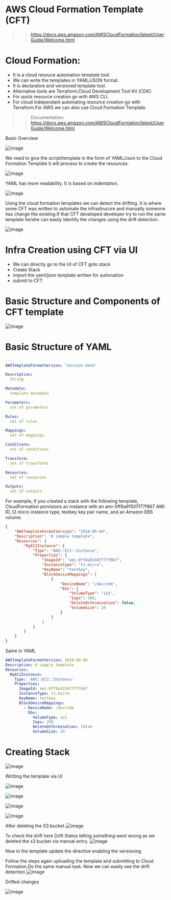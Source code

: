 # AWS Cloud Formation Template (CFT)
>> https://docs.aws.amazon.com/AWSCloudFormation/latest/UserGuide/Welcome.html
# Cloud Formation:
- It is a cloud resouce automation template tool.
- We can write the templates in YAML/JSON format.
- It is declarative and versioned template tool.
- Alternative tools are Terraform,Cloud Development Tool Kit (CDK).
- For quick resource creation go with AWS CLI.
- For cloud independant automating resource creation go with Terraform.For AWS we can also use Cloud Formation Template.
  
>> Documentation: https://docs.aws.amazon.com/AWSCloudFormation/latest/UserGuide/Welcome.html

Basic Overview

![image](https://github.com/mallikharjuna160003/30-Days-of-AWS/assets/74324685/42bddbdb-b7bb-4409-8521-259ba53003de)

We need to give the script/template in the form of YAML/Json to the Cloud Formation Template it will process to create the resources.

![image](https://github.com/mallikharjuna160003/30-Days-of-AWS/assets/74324685/9f7ed6ac-e13e-4394-866b-ecfa6658f41b)

YAML has more readability. It is based on indentation.

![image](https://github.com/mallikharjuna160003/30-Days-of-AWS/assets/74324685/2e275cf8-afe8-4446-9eb9-7e459c61df26)

Using the cloud formation templates we can detect the drifting. It is where some CFT was written to automate the infrastrucure and manually someone has change the existing.If that CFT developed developer try to run the same template he/she can easily identify the changes using the drift detection.

![image](https://github.com/mallikharjuna160003/30-Days-of-AWS/assets/74324685/6ce3e7c0-6159-4c63-b236-de091fe072bc)

# Infra Creation using CFT via UI
- We can directly go to the UI of  CFT goto stack
- Create Stack
- import the yaml/json template written for automation
- submit to CFT

# Basic Structure and Components of CFT template
![image](https://github.com/mallikharjuna160003/30-Days-of-AWS/assets/74324685/10f06911-74cd-46a7-92c0-27a77927bc15)

# Basic Structure of YAML

```yaml
---
AWSTemplateFormatVersion: "version date"

Description:
  String

Metadata:
  template metadata

Parameters:
  set of parameters

Rules:
  set of rules

Mappings:
  set of mappings

Conditions:
  set of conditions

Transform:
  set of transforms

Resources:
  set of resources

Outputs:
  set of outputs

```


For example, if you created a stack with the following template, CloudFormation provisions an instance with an ami-0ff8a91507f77f867 AMI ID, t2.micro instance type, testkey key pair name, and an Amazon EBS volume.

```json
{
    "AWSTemplateFormatVersion": "2010-09-09",
    "Description": "A sample template",
    "Resources": {
        "MyEC2Instance": {
            "Type": "AWS::EC2::Instance",
            "Properties": {
                "ImageId": "ami-0ff8a91507f77f867",
                "InstanceType": "t2.micro",
                "KeyName": "testkey",
                "BlockDeviceMappings": [
                    {
                        "DeviceName": "/dev/sdm",
                        "Ebs": {
                            "VolumeType": "io1",
                            "Iops": 200,
                            "DeleteOnTermination": false,
                            "VolumeSize": 20
                        }
                    }
                ]
            }
        }
    }
}
```
Same in YAML

```yaml
AWSTemplateFormatVersion: 2010-09-09
Description: A sample template
Resources:
  MyEC2Instance:
    Type: 'AWS::EC2::Instance'
    Properties:
      ImageId: ami-0ff8a91507f77f867
      InstanceType: t2.micro
      KeyName: testkey
      BlockDeviceMappings:
        - DeviceName: /dev/sdm
          Ebs:
            VolumeType: io1
            Iops: 200
            DeleteOnTermination: false
            VolumeSize: 20

```

# Creating Stack

![image](https://github.com/mallikharjuna160003/30-Days-of-AWS/assets/74324685/43ae0c71-b3fa-413c-aa93-535471bb546b)

Writting the template via UI

![image](https://github.com/mallikharjuna160003/30-Days-of-AWS/assets/74324685/02601db1-3f52-4652-98fa-6e72e964097c)


![image](https://github.com/mallikharjuna160003/30-Days-of-AWS/assets/74324685/7c125e22-a67c-4c5e-a556-f6ebe21ed5e2)

![image](https://github.com/mallikharjuna160003/30-Days-of-AWS/assets/74324685/08c5155b-0d37-44e8-b663-aaf990c7a618)

![image](https://github.com/mallikharjuna160003/30-Days-of-AWS/assets/74324685/fa6e1df6-4c38-4f9a-9192-91aacbd0cc37)

After deleting the S3 bucket
![image](https://github.com/mallikharjuna160003/30-Days-of-AWS/assets/74324685/700dca43-2f98-4eef-b0d2-d2f42b389b3e)


To check the drift here Drift Status telling something went wrong as we deleted the s3 bucket via manual entry.
![image](https://github.com/mallikharjuna160003/30-Days-of-AWS/assets/74324685/855a4f8a-34a3-4404-aa78-d73afa02ac30)

Now in the template update the directive enabling the versioning

Follow the steps again uploading the template and submitting to Cloud Formation.Do the same manual task. Now we can easily see the drift detection
![image](https://github.com/mallikharjuna160003/30-Days-of-AWS/assets/74324685/20b568ab-f24e-46d7-8241-cb4fbed2d701)

Drifted changes

![image](https://github.com/mallikharjuna160003/30-Days-of-AWS/assets/74324685/a640eb41-92de-4cb9-9ca7-7518774c1e6a)


